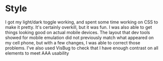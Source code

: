 # Style

I got my light/dark toggle working, and spent some time working on CSS to make it pretty. It's certainly overkill, but it was fun.
I was also able to get things looking good on actual mobile devices. The layout that dev tools showed for mobile emulation did not previously match what appeared on my cell phone, but with a few changes, I was able to correct those problems. I've also used VisBug to check that I have enough contrast on all elements to meet AAA usability
